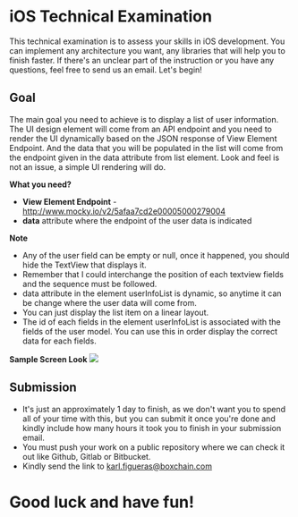 # iOS Technical Examination

This technical examination is to assess your skills in iOS development. You can implement any architecture you want, any libraries that will help you to finish faster. If there's an unclear part of the instruction or you have any questions, feel free to send us an email. Let's begin!

## Goal

The main goal you need to achieve is to display a list of user information. The UI design element will come from an API endpoint and you need to render the UI dynamically based on the JSON response of View Element Endpoint. And the data that you will be populated in the list will come from the endpoint given in the data attribute from list element. Look and feel is not an issue, a simple UI rendering will do.

**What you need?**
* **View Element Endpoint** - http://www.mocky.io/v2/5afaa7cd2e00005000279004
* **data** attribute where the endpoint of the user data is indicated

**Note**
* Any of the user field can be empty or null, once it happened, you should hide the TextView that displays it.
* Remember that I could interchange the position of each textview fields and the sequence must be followed.
* data attribute in the element userInfoList is dynamic, so anytime it can be change where the user data will come from.
* You can just display the list item on a linear layout.
* The id of each fields in the element userInfoList is associated with the fields of the user model. You can use this in order display the correct data for each fields.

**Sample Screen Look**
![](https://raw.githubusercontent.com/Boxchain/ios-exam/master/sample-screen.png)

## Submission
* It's just an approximately 1 day to finish, as we don't want you to spend all of your time with this, but you can submit it once you're done and kindly include how many hours it took you to finish in your submission email.
* You must push your work on a public repository where we can check it out like Github, Gitlab or Bitbucket.
* Kindly send the link to karl.figueras@boxchain.com

# **Good luck and have fun!**

